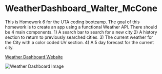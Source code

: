 # WeatherDashboard_Walter_McCone
This is Homework 6 for the UTA coding bootcamp. The goal of this homework is to create an app using a functional Weather API. There should be 4 main components. 1) A search bar to search for a new city 2) A history section to return to previously searched cities. 3) The current weather for the City with a color coded UV section. 4) A 5 day forecast for the current city.

[Weather Dashboard Website](https://wmccone.github.io/WeatherDashboard_Walter_McCone/)

![Weather Dashboard Image]()